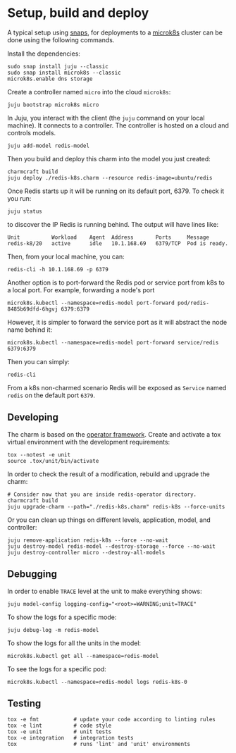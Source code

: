 # Setup, build and deploy

A typical setup using [snaps](https://snapcraft.io/), for deployments
to a [microk8s](https://microk8s.io/) cluster can be done using the
following commands.

Install the dependencies:

    sudo snap install juju --classic
    sudo snap install microk8s --classic
    microk8s.enable dns storage
    
Create a controller named `micro` into the cloud `microk8s`:
  
    juju bootstrap microk8s micro

In Juju, you interact with the client (the `juju` command on your local machine). 
It connects to a controller. The controller is hosted on a cloud and controls models.

    juju add-model redis-model

Then you build and deploy this charm into the model you just created:
    
    charmcraft build
    juju deploy ./redis-k8s.charm --resource redis-image=ubuntu/redis

Once Redis starts up it will be running on its default port, 6379. 
To check it you run:

    juju status

to discover the IP Redis is running behind. The output will have lines like:

    Unit          Workload    Agent  Address       Ports     Message
    redis-k8/20   active      idle   10.1.168.69   6379/TCP  Pod is ready.

Then, from your local machine, you can:

    redis-cli -h 10.1.168.69 -p 6379

Another option is to port-forward the Redis pod or service port from k8s to a local port.
For example, forwarding a node's port

    microk8s.kubectl --namespace=redis-model port-forward pod/redis-8485b69dfd-6hgvj 6379:6379

However, it is simpler to forward the service port as it will abstract the node name behind it:

    microk8s.kubectl --namespace=redis-model port-forward service/redis 6379:6379

Then you can simply:

    redis-cli

From a k8s non-charmed scenario Redis will be exposed as `Service` named `redis` on the default
port `6379`.

## Developing

The charm is based on the [operator framework](https://github.com/canonical/operator/). Create and activate 
a tox virtual environment with the development requirements:

    tox --notest -e unit
    source .tox/unit/bin/activate

In order to check the result of a modification, rebuild and upgrade the charm:

    # Consider now that you are inside redis-operator directory.
    charmcraft build
    juju upgrade-charm --path="./redis-k8s.charm" redis-k8s --force-units

Or you can clean up things on different levels, application, model, and controller:

    juju remove-application redis-k8s --force --no-wait
    juju destroy-model redis-model --destroy-storage --force --no-wait
    juju destroy-controller micro --destroy-all-models

## Debugging

In order to enable `TRACE` level at the unit to make everything shows:
    
    juju model-config logging-config="<root>=WARNING;unit=TRACE"

To show the logs for a specific mode:
    
    juju debug-log -m redis-model

To show the logs for all the units in the model:

    microk8s.kubectl get all --namespace=redis-model

To see the logs for a specific pod:
    
    microk8s.kubectl --namespace=redis-model logs redis-k8s-0

## Testing

```shell
tox -e fmt           # update your code according to linting rules
tox -e lint          # code style
tox -e unit          # unit tests
tox -e integration   # integration tests
tox                  # runs 'lint' and 'unit' environments
```